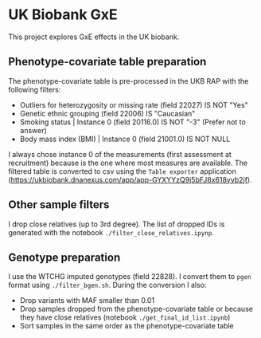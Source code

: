 # UK Biobank GxE

This project explores GxE effects in the UK biobank.

## Phenotype-covariate table preparation

The phenotype-covariate table is pre-processed in the UKB RAP with the following filters:

- Outliers for heterozygosity or missing rate (field 22027) IS NOT "Yes"
- Genetic ethnic grouping (field 22006) IS "Caucasian"
- Smoking status | Instance 0 (field 20116.0) IS NOT "-3" (Prefer not to answer)
- Body mass index (BMI) | Instance 0 (field 21001.0) IS NOT NULL

I always chose instance 0 of the measurements (first assessment at recruitment) because is the one where most measures are available.
The filtered table is converted to csv using the `Table exporter` application (https://ukbiobank.dnanexus.com/app/app-GYXYYzQ9j5bFJ8x618yyb2jf).

## Other sample filters

I drop close relatives (up to 3rd degree). The list of dropped IDs is generated with the notebook `./filter_close_relatives.ipynp`.

## Genotype preparation

I use the WTCHG imputed genotypes (field 22828). I convert them to `pgen` format using `./filter_bgen.sh`.
During the conversion I also:

- Drop variants with MAF smaller than 0.01
- Drop samples dropped from the phenotype-covariate table or because they have close relatives (notebook `./get_final_id_list.ipynb`)
- Sort samples in the same order as the phenotype-covariate table
